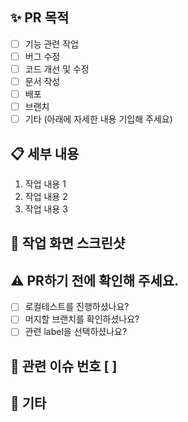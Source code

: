 ## ✨ PR 목적
<!-- 어떤 이유로 PR를 하셨나요? -->
- [ ] 기능 관련 작업
- [ ] 버그 수정
- [ ] 코드 개선 및 수정
- [ ] 문서 작성
- [ ] 배포
- [ ] 브랜치
- [ ] 기타 (아래에 자세한 내용 기입해 주세요)

## 📋 세부 내용
<!-- 왜 해당 PR이 필요한지 작업 내용을 자세하게 설명해 주세요. -->
1. 작업 내용 1
2. 작업 내용 2
3. 작업 내용 3

## 📸 작업 화면 스크린샷

## ⚠️ PR하기 전에 확인해 주세요.
- [ ] 로컬테스트를 진행하셨나요?
- [ ] 머지할 브랜치를 확인하셨나요?
- [ ] 관련 label을 선택하셨나요?

## 📍 관련 이슈 번호 [ ]

## 🎸 기타
<!-- 추가로 작성할 사항이 있다면 기입해 주세요. -->
